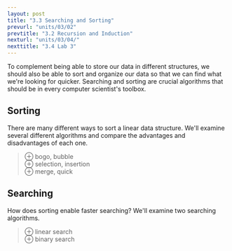 ```yaml
---
layout: post
title: "3.3 Searching and Sorting"
prevurl: "units/03/02"
prevtitle: "3.2 Recursion and Induction"
nexturl: "units/03/04/"
nexttitle: "3.4 Lab 3"
---
```

To complement being able to store our data in different structures, we should also be able to sort and organize our data so that we can find what we're looking for quicker. Searching and sorting are crucial algorithms that should be in every computer scientist's toolbox.

## Sorting
There are many different ways to sort a linear data structure. We'll examine several different algorithms and compare the advantages and disadvantages of each one.

  > ⊕ bogo, bubble  
  > ⊕ selection, insertion  
  > ⊕ merge, quick

## Searching
How does sorting enable faster searching? We'll examine two searching algorithms.

> ⊕ linear search  
> ⊕ binary search